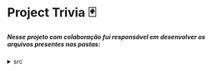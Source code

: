 # Project Trivia 🃏

 ##### Nesse projeto com colaboração fui responsável em desenvolver os arquivos presentes nas pastas:

<details><summary>src</summary>
<p>

<details><summary>redux</summary>

<details><summary>reducers</summary>

`combineReducers.js`

`index.js`

</details>
</details>

<details><summary>components</summary>

`Header.js`

</details>

<details><summary>pages</summary>

`Feedback.js`

`Game.js`

`Login.js`

`Ranking.js`

`Settings.js`

</details>

<details><summary>tests</summary>

`Login.test.js`

`mockAPI.js`

</details>

</p>
</details>
